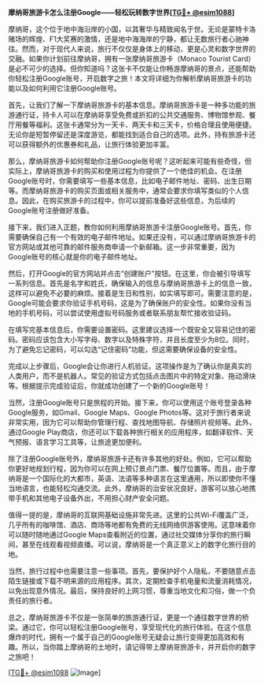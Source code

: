 **摩纳哥旅游卡怎么注册Google——轻松玩转数字世界[[TG💪+ @esim1088](https://t.me/s/esim1088)]**

摩纳哥，这个位于地中海沿岸的小国，以其奢华与精致闻名于世。无论是蒙特卡洛赌场的辉煌、F1大奖赛的激情，还是地中海海岸的宁静，都让无数旅行者心驰神往。然而，对于现代人来说，旅行不仅仅是身体上的移动，更是心灵和数字世界的交融。如果你计划前往摩纳哥，拥有一张摩纳哥旅游卡（Monaco Tourist Card）是必不可少的选择。但你知道吗？这张卡不仅能让你畅游摩纳哥的景点，还能帮助你轻松注册Google账号，开启数字之旅！本文将详细为你解析摩纳哥旅游卡的功能以及如何利用它注册Google账号。

首先，让我们了解一下摩纳哥旅游卡的基本信息。摩纳哥旅游卡是一种多功能的旅游通行证，持卡人可以在摩纳哥享受免费或折扣的公共交通服务、博物馆参观、餐厅用餐等福利。这张卡通常分为一天卡、两天卡和三天卡，价格合理且使用便捷。无论你是短暂停留还是深度游览，都能找到适合自己的选项。此外，持有旅游卡还可以获得额外的优惠券和礼品，让旅行体验更加丰富。

那么，摩纳哥旅游卡如何帮助你注册Google账号呢？这听起来可能有些奇怪，但实际上，摩纳哥旅游卡的购买和使用过程为你提供了一个绝佳的机会。在注册Google账号时，你需要填写一些基本信息，比如电子邮件地址、密码、出生日期等。而摩纳哥旅游卡的购买页面或相关服务中，通常会要求你填写类似的个人信息。因此，在购买旅游卡的过程中，你可以提前准备好这些信息，为后续的Google账号注册做好准备。

接下来，我们进入正题，教你如何利用摩纳哥旅游卡注册Google账号。首先，你需要确保自己有一个有效的电子邮件地址。如果还没有，可以通过摩纳哥旅游卡的官方网站或其他可靠的邮件服务商申请一个新邮箱。这一步非常重要，因为Google账号的核心就是你的电子邮件地址。

然后，打开Google的官方网站并点击“创建账户”按钮。在这里，你会被引导填写一系列信息。首先是名字和姓氏，确保输入的信息与摩纳哥旅游卡上的信息一致，这样可以避免不必要的麻烦。接着是生日和性别，如实填写即可。需要注意的是，Google可能会要求你验证手机号码，这是为了确保账户的安全性。如果你没有当地的手机号码，可以尝试使用虚拟号码服务或者联系朋友帮忙接收验证码。

在填写完基本信息后，你需要设置密码。这里建议选择一个既安全又容易记住的密码。密码应该包含大小写字母、数字以及特殊字符，并且长度至少为8位。同时，为了避免忘记密码，可以勾选“记住密码”功能，但这需要确保设备的安全性。

完成以上步骤后，Google会让你进行人机验证。这项操作是为了确认你是真实的人类用户，而不是机器人。常见的验证方式包括点击图片中的特定对象、拖动滑块等。根据提示完成验证后，你就成功创建了一个新的Google账号！

当然，注册Google账号只是旅程的开始。接下来，你可以使用这个账号登录各种Google服务，如Gmail、Google Maps、Google Photos等。这对于旅行者来说非常实用，因为它可以帮助你管理行程、查找地图导航、存储照片视频等。此外，通过Google Play商店，你还可以下载各种旅行相关的应用程序，如翻译软件、天气预报、语言学习工具等，让旅途更加便利。

除了注册Google账号外，摩纳哥旅游卡还有许多其他的好处。例如，它可以帮助你更好地规划行程，因为你可以在网上预订景点门票、餐厅位置等。而且，由于摩纳哥是一个国际化的大都市，英语、法语等多种语言在这里通用，所以即使你不懂当地语言，也能轻松沟通交流。此外，摩纳哥的治安状况良好，游客可以放心地携带手机和其他电子设备外出，不用担心财产安全问题。

值得一提的是，摩纳哥的互联网基础设施非常先进。这里的公共Wi-Fi覆盖广泛，几乎所有的咖啡馆、酒店、商场等地都有免费的无线网络供游客使用。这意味着你可以随时随地通过Google Maps查看附近的位置，通过社交媒体分享你的旅行瞬间，甚至在线观看视频直播。可以说，摩纳哥是一个真正意义上的数字化旅行目的地。

当然，旅行过程中也需要注意一些事项。首先，要保护好个人隐私，不要随意点击陌生链接或下载不明来源的应用程序。其次，定期检查手机电量和流量消耗情况，以免出现意外情况。最后，保持良好的上网习惯，尊重当地文化和习俗，做一个负责任的旅行者。

总之，摩纳哥旅游卡不仅是一张简单的旅游通行证，更是一个通往数字世界的桥梁。通过它，你可以轻松注册Google账号，享受现代化的旅行体验。在这个信息爆炸的时代，拥有一个属于自己的Google账号无疑会让旅行变得更加高效和有趣。所以，当你踏上摩纳哥的土地时，请记得带上摩纳哥旅游卡，并开启你的数字之旅吧！

[[TG💪+ @esim1088](https://t.me/s/esim1088) ![Image](https://i.postimg.cc/4NQfJmqS/Snipaste-2025-05-13-00-14-12.png)]